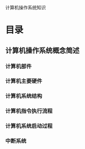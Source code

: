 计算机操作系统知识
# 目录
## 计算机操作系统概念简述
### 计算机部件
### 计算机主要硬件
### 计算机系统结构
### 计算机指令执行流程
### 计算机系统启动过程
### 中断系统
